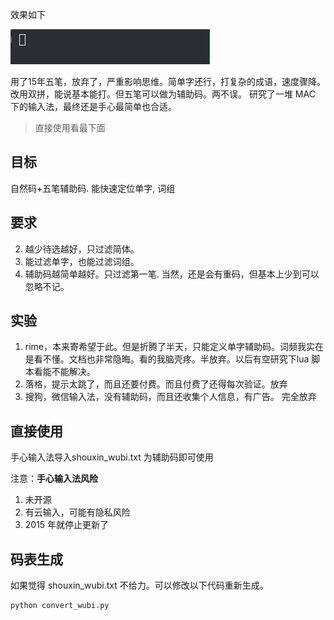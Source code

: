
效果如下

![iShot_2023-12-12_18.53.55](assets/iShot_2023-12-12_18.53.55.gif)

用了15年五笔，放弃了，严重影响思维。简单字还行，打复杂的成语，速度骤降。
改用双拼，能说基本能打。但五笔可以做为辅助码。两不误。
研究了一堆 MAC 下的输入法，最终还是手心最简单也合适。

> 直接使用看最下面




## 目标
自然码+五笔辅助码. 能快速定位单字, 词组

## 要求
2. 越少待选越好，只过滤简体。
3. 能过滤单字，也能过滤词组。
4. 辅助码越简单越好。只过滤第一笔. 当然，还是会有重码，但基本上少到可以忽略不记。


## 实验
1. rime，本来寄希望于此。但是折腾了半天，只能定义单字辅助码。词频我实在是看不懂。文档也非常隐晦。看的我脑壳疼。半放弃。以后有空研究下lua 脚本看能不能解决。
2. 落格，提示太跳了，而且还要付费。而且付费了还得每次验证。放弃
3. 搜狗，微信输入法，没有辅助码，而且还收集个人信息，有广告。 完全放弃



## 直接使用
手心输入法导入shouxin_wubi.txt 为辅助码即可使用


注意：**手心输入法风险**
1. 未开源
2. 有云输入，可能有隐私风险
3. 2015 年就停止更新了


## 码表生成
如果觉得 shouxin_wubi.txt 不给力。可以修改以下代码重新生成。
```
python convert_wubi.py
```

